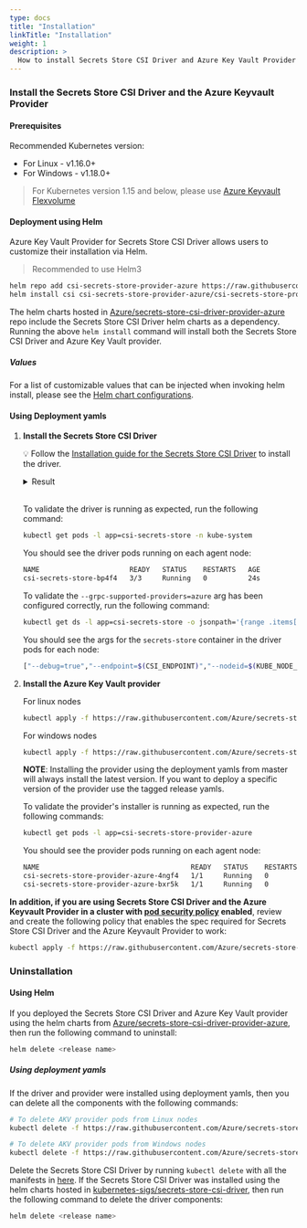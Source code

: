```yaml
---
type: docs
title: "Installation"
linkTitle: "Installation"
weight: 1
description: >
  How to install Secrets Store CSI Driver and Azure Key Vault Provider on your clusters.
---
```


### Install the Secrets Store CSI Driver and the Azure Keyvault Provider

#### Prerequisites

Recommended Kubernetes version:
- For Linux - v1.16.0+
- For Windows - v1.18.0+

> For Kubernetes version 1.15 and below, please use [Azure Keyvault Flexvolume](https://github.com/Azure/kubernetes-keyvault-flexvol)

#### Deployment using Helm

Azure Key Vault Provider for Secrets Store CSI Driver allows users to customize their installation via Helm.

> Recommended to use Helm3

```bash
helm repo add csi-secrets-store-provider-azure https://raw.githubusercontent.com/Azure/secrets-store-csi-driver-provider-azure/master/charts
helm install csi csi-secrets-store-provider-azure/csi-secrets-store-provider-azure
```

The helm charts hosted in [Azure/secrets-store-csi-driver-provider-azure](https://github.com/Azure/secrets-store-csi-driver-provider-azure/tree/master/charts/csi-secrets-store-provider-azure) repo include the Secrets Store CSI Driver helm charts as a dependency. Running the above `helm install` command will install both the Secrets Store CSI Driver and Azure Key Vault provider.

##### Values

For a list of customizable values that can be injected when invoking helm install, please see the [Helm chart configurations](https://github.com/Azure/secrets-store-csi-driver-provider-azure/blob/master/charts/csi-secrets-store-provider-azure/README.md#configuration).

#### Using Deployment yamls

1. **Install the Secrets Store CSI Driver**

    💡 Follow the [Installation guide for the Secrets Store CSI Driver](https://secrets-store-csi-driver.sigs.k8s.io/getting-started/installation.html) to install the driver.

    <details>
    <summary>Result</summary>

    ```
    csidriver.storage.k8s.io/secrets-store.csi.k8s.io created
    serviceaccount/secrets-store-csi-driver created
    clusterrole.rbac.authorization.k8s.io/secretproviderclasses-role created
    clusterrolebinding.rbac.authorization.k8s.io/secretproviderclasses-rolebinding created
    clusterrole.rbac.authorization.k8s.io/secretprovidersyncing-role created
    clusterrolebinding.rbac.authorization.k8s.io/secretprovidersyncing-rolebinding created
    daemonset.apps/csi-secrets-store-windows created
    daemonset.apps/csi-secrets-store created
    customresourcedefinition.apiextensions.k8s.io/secretproviderclasses.secrets-store.csi.x-k8s.io created
    customresourcedefinition.apiextensions.k8s.io/secretproviderclasspodstatuses.secrets-store.csi.x-k8s.io created
    ```

    </details><br/>

    To validate the driver is running as expected, run the following command:

    ```bash
    kubectl get pods -l app=csi-secrets-store -n kube-system
    ```

    You should see the driver pods running on each agent node:

    ```bash
    NAME                      READY   STATUS    RESTARTS   AGE
    csi-secrets-store-bp4f4   3/3     Running   0          24s
    ```

    To validate the `--grpc-supported-providers=azure` arg has been configured correctly, run the following command:

    ```bash
    kubectl get ds -l app=csi-secrets-store -o jsonpath='{range .items[*]}{.spec.template.spec.containers[1].args}{"\n"}'
    ```

    You should see the args for the `secrets-store` container in the driver pods for each node:
    ```bash
    ["--debug=true","--endpoint=$(CSI_ENDPOINT)","--nodeid=$(KUBE_NODE_NAME)","--provider-volume=/etc/kubernetes/secrets-store-csi-providers","--grpc-supported-providers=azure","--metrics-addr=:8080"]
    ```

2. **Install the Azure Key Vault provider**

    For linux nodes
    ```bash
    kubectl apply -f https://raw.githubusercontent.com/Azure/secrets-store-csi-driver-provider-azure/master/deployment/provider-azure-installer.yaml
    ```
    For windows nodes
    ```bash
    kubectl apply -f https://raw.githubusercontent.com/Azure/secrets-store-csi-driver-provider-azure/master/deployment/provider-azure-installer-windows.yaml
    ```

    **NOTE**: Installing the provider using the deployment yamls from master will always install the latest version. If you want to deploy a specific version of the provider use the tagged release yamls.

    To validate the provider's installer is running as expected, run the following commands:

    ```bash
    kubectl get pods -l app=csi-secrets-store-provider-azure
    ```

    You should see the provider pods running on each agent node:

    ```bash
    NAME                                     READY   STATUS    RESTARTS   AGE
    csi-secrets-store-provider-azure-4ngf4   1/1     Running   0          8s
    csi-secrets-store-provider-azure-bxr5k   1/1     Running   0          8s
    ```

**In addition, if you are using Secrets Store CSI Driver and the Azure Keyvault Provider in a cluster with [pod security policy](https://kubernetes.io/docs/concepts/policy/pod-security-policy/) enabled**, review and create the following policy that enables the spec required for Secrets Store CSI Driver and the Azure Keyvault Provider to work:

```bash
kubectl apply -f https://raw.githubusercontent.com/Azure/secrets-store-csi-driver-provider-azure/master/deployment/pod-security-policy.yaml
```

### Uninstallation

#### Using Helm

If you deployed the Secrets Store CSI Driver and Azure Key Vault provider using the helm charts from [Azure/secrets-store-csi-driver-provider-azure](https://github.com/Azure/secrets-store-csi-driver-provider-azure/tree/master/charts/csi-secrets-store-provider-azure), then run the following command to uninstall:

```bash
helm delete <release name>
```

##### Using deployment yamls

If the driver and provider were installed using deployment yamls, then you can delete all the components with the following commands:

```bash
# To delete AKV provider pods from Linux nodes
kubectl delete -f https://raw.githubusercontent.com/Azure/secrets-store-csi-driver-provider-azure/master/deployment/provider-azure-installer.yaml

# To delete AKV provider pods from Windows nodes
kubectl delete -f https://raw.githubusercontent.com/Azure/secrets-store-csi-driver-provider-azure/master/deployment/provider-azure-installer-windows.yaml
```

Delete the Secrets Store CSI Driver by running `kubectl delete` with all the manifests in [here](https://github.com/kubernetes-sigs/secrets-store-csi-driver/tree/master/deploy). If the Secrets Store CSI Driver was installed using the helm charts hosted in [kubernetes-sigs/secrets-store-csi-driver](https://github.com/kubernetes-sigs/secrets-store-csi-driver/tree/master/charts/secrets-store-csi-driver), then run the following command to delete the driver components:

```bash
helm delete <release name>
```
